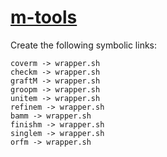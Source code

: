 # [m-tools](https://ecogenomic.org/m-tools)

Create the following symbolic links:
```
coverm -> wrapper.sh
checkm -> wrapper.sh
graftM -> wrapper.sh
groopm -> wrapper.sh
unitem -> wrapper.sh
refinem -> wrapper.sh
bamm -> wrapper.sh
finishm -> wrapper.sh
singlem -> wrapper.sh
orfm -> wrapper.sh
```
